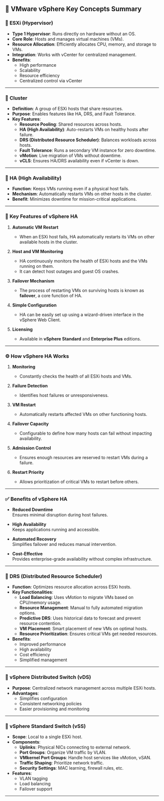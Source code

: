 ## 🧠 **VMware vSphere Key Concepts Summary**

### 🔹 **ESXi (Hypervisor)**
- **Type 1 Hypervisor**: Runs directly on hardware without an OS.
- **Core Role**: Hosts and manages virtual machines (VMs).
- **Resource Allocation**: Efficiently allocates CPU, memory, and storage to VMs.
- **Integration**: Works with vCenter for centralized management.
- **Benefits**:
  - High performance
  - Scalability
  - Resource efficiency
  - Centralized control via vCenter

---

### 🔹 **Cluster**
- **Definition**: A group of ESXi hosts that share resources.
- **Purpose**: Enables features like HA, DRS, and Fault Tolerance.
- **Key Features**:
  - **Resource Pooling**: Shared resources across hosts.
  - **HA (High Availability)**: Auto-restarts VMs on healthy hosts after failure.
  - **DRS (Distributed Resource Scheduler)**: Balances workloads across hosts.
  - **Fault Tolerance**: Runs a secondary VM instance for zero downtime.
  - **vMotion**: Live migration of VMs without downtime.
  - **vCLS**: Ensures HA/DRS availability even if vCenter is down.

---

### 🔹 **HA (High Availability)**
- **Function**: Keeps VMs running even if a physical host fails.
- **Mechanism**: Automatically restarts VMs on other hosts in the cluster.
- **Benefit**: Minimizes downtime for mission-critical applications.

---

### 🔧 **Key Features of vSphere HA**

1. **Automatic VM Restart**  
   - When an ESXi host fails, HA automatically restarts its VMs on other available hosts in the cluster.

2. **Host and VM Monitoring**  
   - HA continuously monitors the health of ESXi hosts and the VMs running on them.
   - It can detect host outages and guest OS crashes.

3. **Failover Mechanism**  
   - The process of restarting VMs on surviving hosts is known as **failover**, a core function of HA.

4. **Simple Configuration**  
   - HA can be easily set up using a wizard-driven interface in the vSphere Web Client.

5. **Licensing**  
   - Available in **vSphere Standard** and **Enterprise Plus** editions.

---

### ⚙️ **How vSphere HA Works**

1. **Monitoring**  
   - Constantly checks the health of all ESXi hosts and VMs.

2. **Failure Detection**  
   - Identifies host failures or unresponsiveness.

3. **VM Restart**  
   - Automatically restarts affected VMs on other functioning hosts.

4. **Failover Capacity**  
   - Configurable to define how many hosts can fail without impacting availability.

5. **Admission Control**  
   - Ensures enough resources are reserved to restart VMs during a failure.

6. **Restart Priority**  
   - Allows prioritization of critical VMs to restart before others.

---

### ✅ **Benefits of vSphere HA**

- **Reduced Downtime**  
  Ensures minimal disruption during host failures.

- **High Availability**  
  Keeps applications running and accessible.

- **Automated Recovery**  
  Simplifies failover and reduces manual intervention.

- **Cost-Effective**  
  Provides enterprise-grade availability without complex infrastructure.

---

### 🔹 **DRS (Distributed Resource Scheduler)**
- **Function**: Optimizes resource allocation across ESXi hosts.
- **Key Functionalities**:
  - **Load Balancing**: Uses vMotion to migrate VMs based on CPU/memory usage.
  - **Resource Management**: Manual to fully automated migration options.
  - **Predictive DRS**: Uses historical data to forecast and prevent resource contention.
  - **VM Placement**: Smart placement of new VMs on optimal hosts.
  - **Resource Prioritization**: Ensures critical VMs get needed resources.
- **Benefits**:
  - Improved performance
  - High availability
  - Cost efficiency
  - Simplified management

---

### 🔹 **vSphere Distributed Switch (vDS)**
- **Purpose**: Centralized network management across multiple ESXi hosts.
- **Advantages**:
  - Simplifies configuration
  - Consistent networking policies
  - Easier provisioning and monitoring

---

### 🔹 **vSphere Standard Switch (vSS)**
- **Scope**: Local to a single ESXi host.
- **Components**:
  - **Uplinks**: Physical NICs connecting to external network.
  - **Port Groups**: Organize VM traffic by VLAN.
  - **VMkernel Port Groups**: Handle host services like vMotion, vSAN.
  - **Traffic Shaping**: Prioritize network traffic.
  - **Security Settings**: MAC learning, firewall rules, etc.
- **Features**:
  - VLAN tagging
  - Load balancing
  - Failover support

---












